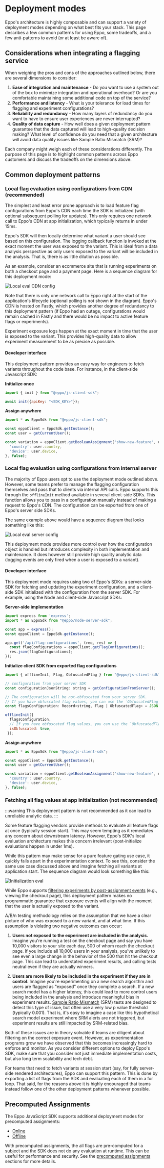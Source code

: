 # Deployment modes

Eppo's architecture is highly composable and can support a variety of deployment modes depending on what best fits your stack. This page describes a few common patterns for using Eppo, some tradeoffs, and a few anti-patterns to avoid (or at least be aware of).

## Considerations when integrating a flagging service

When weighing the pros and cons of the approaches outlined below, there are several dimensions to consider:

1. **Ease of integration and maintenance** - Do you want to use a system out of the box to minimize integration and operational overhead? Or are you comfortable maintaining some additional code on top of the service?
2. **Performance and latency** - What is your tolerance for load times for flagging and experiment configurations?
3. **Reliability and redundancy** - How many layers of redundancy do you want to have to ensure user experiences are never interrupted?
4. **Quality of data capture** - How well does a given deployment pattern guarantee that the data captured will lead to high-quality decision making? What level of confidence do you need that a given architecture will avoid data quality issues like Sample Ratio Mismatch (SRM)?

Each company might weigh each of these considerations differently. The purpose of this page is to highlight common patterns across Eppo customers and discuss the tradeoffs on the dimensions above.

## Common deployment patterns 

### Local flag evaluation using configurations from CDN (recommended)

The simplest and least error prone approach is to load feature flag configurations from Eppo's CDN each time the SDK is initialized (with optional subsequent polling for updates). This only requires one network call to Eppo's CDN at app initialization, which typically returns in under 15ms. 

Eppo's SDK will then locally determine what variant a user should see based on this configuration. The logging callback function is invoked at the exact moment the user was exposed to the variant. This is ideal from a data analysis perspective as only users exposed to the variant will be included in the analysis. That is, there is as little dilution as possible.

As an example, consider an ecommerce site that is running experiments on both a checkout page and a payment page. Here is a sequence diagram for this deployment mode:

![Local eval CDN config](/img/feature-flagging/architecture/local-eval-cdn-config.png)

Note that there is only one network call to Eppo right at the start of the application's lifecycle (optional polling is not shown in the diagram). Eppo's CDN is hosted on Fastly, which provides another degree of redundancy to this deployment pattern (if Eppo had an outage, configurations would remain cached in Fastly and there would be no impact to active feature flags or experiments).

Experiment exposure logs happen at the exact moment in time that the user is exposed to the variant. This provides high-quality data to allow experiment measurement to be as precise as possible.

#### Developer interface

This deployment pattern provides an easy way for engineers to fetch variants throughout the code base. For instance, in the client-side Javascript SDK:

**Initialize once**

```javascript
import { init } from "@eppo/js-client-sdk";

await init({apiKey: "<SDK_KEY>"});
```

**Assign anywhere**

```javascript
import * as EppoSdk from "@eppo/js-client-sdk";

const eppoClient = EppoSdk.getInstance();
const user = getCurrentUser();

const variation = eppoClient.getBooleanAssignment('show-new-feature', user.id, { 
  'country': user.country,
  'device': user.device,
}, false);
```


### Local flag evaluation using configurations from internal server

The majority of Eppo users opt to use the deployment mode outlined above. However, some teams prefer to manage the flagging configuration themselves and pass that to clients via internal API calls. Eppo supports this through the `offlineInit` method available in several client-side SDKs. This function allows you to pass in a configuration manually instead of making a request to Eppo's CDN. The configuration can be exported from one of Eppo's server side SDKs. 

The same example above would have a sequence diagram that looks something like this:

![Local eval server config](/img/feature-flagging/architecture/local-eval-internal-config.png)

This deployment mode provides more control over how the configuration object is handled but introduces complexity in both implementation and maintenance. It does however still provide high quality analytic data (logging events are only fired when a user is exposed to a variant).

#### Developer interface

This deployment mode requires using two of Eppo's SDKs: a server-side SDK for fetching and updating the experiment configuration, and a client-side SDK initialized with the configuration from the server SDK. For example, using the Node and client-side Javascript SDKs:

**Server-side implementation**

```javascript
import express from 'express';
import * as EppoSdk from "@eppo/node-server-sdk";

const app = express();
const eppoClient = EppoSdk.getInstance();

app.get('/api/flag-configurations', (req, res) => {
  const flagConfigurations = eppoClient.getFlagConfigurations();
  res.json(flagConfigurations);
});
```

**Initialize client SDK from exported flag configurations**

```javascript
import { offlineInit, Flag, ObfuscatedFlag } from "@eppo/js-client-sdk";

// configuration from your server SDK
const configurationJsonString: string = getConfigurationFromServer();

// The configuration will be not-obfuscated from your server SDK.
// If you have obfuscated flag values, you can use the `ObfuscatedFlag` type.
const flagsConfiguration: Record<string, Flag | ObfuscatedFlag> = JSON.parse(configurationJsonString);

offlineInit({ 
  flagsConfiguration,
  // If you have obfuscated flag values, you can use the `ObfuscatedFlag` type.
  isObfuscated: true,
 });
 ```

**Assign anywhere**

```javascript
import * as EppoSdk from "@eppo/js-client-sdk";

const eppoClient = EppoSdk.getInstance();
const user = getCurrentUser();

const variation = eppoClient.getBooleanAssignment('show-new-feature', user.id, { 
  'country': user.country,
  'device': user.device,
}, false);
```

### Fetching all flag values at app initialization (not recommended)

:::warning
This deployment pattern is not recommended as it can lead to unreliable analytic data. 
:::

Some feature flagging vendors provide methods to evaluate all feature flags at once (typically session start). This may seem tempting as it remediates any concern about downstream latency. However, Eppo's SDK's local evaluation architecture makes this concern irrelevant (post-initialize evaluations happen in under 1ms). 

While this pattern may make sense for a pure feature gating use case, it quickly falls apart in the experimentation context. To see this, consider the same use case discussed above and imagine fetching all variants at application start. The sequence diagram would look something like this: 

![Initialization eval](/img/feature-flagging/architecture/initialization-eval.png)

While Eppo supports [filtering experiments by post-assignment events](/experiment-analysis/configuration/filter-assignments-by-entry-point/) (e.g., viewing the checkout page), this deployment pattern makes no programmatic guarantee that exposure events will align with the moment that the user is actually exposed to the variant. 

A/B/n testing methodology relies on the assumption that we have a clear picture of who was exposed to a new variant, and at what time. If this assumption is violating two negative outcomes can occur:

1. **Users not exposed to the experiment are included in the analysis.** Imagine you're running a test on the checkout page and say you have 10,000 visitors to your site each day, 500 of whom reach the checkout page. If you include all 10,000 users in your analysis, you've unlikely to see even a large change in the behavior of the 500 that hit the checkout page. This can lead to understated experiment results, and calling tests neutral even if they are actually winners.

2. **Users are more likely to be included in the experiment if they are in control**. Imagine you're experimenting on a new search algorithm and users are flagged as "exposed" once they complete a search. If a new search model has a higher latency, this could lead to more control users being included in the analysis and introduce meaningful bias in experiment results. [Sample Ratio Mismatch](/experiment-analysis/diagnostics/#traffic-imbalance-diagnostic) (SRM) tests are designed to detect this type of issue, but often use a very low p value threshold (typically 0.001). That is, it's easy to imagine a case like this hypothetical search model experiment where SRM alerts are not triggered, but experiment results are still impacted by SRM-related bias.


Both of these issues are in theory solvable if teams are diligent about filtering on the correct exposure event. However, as experimentation programs grow we have observed that this becomes increasingly hard to enforce and monitor. As you consider different options to deploy Eppo's SDK, make sure that you consider not just immediate implementation costs, but also long term scalability and tech debt. 

For teams that need to fetch variants at session start (say, for fully server-side rendered architectures), Eppo can support this pattern. This is done by exporting a list of flags from the SDK and evaluating each of them in a for loop. That said, for the reasons above it is highly encouraged that teams instead follow one of the other deployment patterns whenever possible.

## Precomputed Assignments

The Eppo JavaScript SDK supports additional deployment modes for precomputed assignments:
- [Online](/sdks/client-sdks/javascript/precomputed-assignments/#initialize-precomputed-client) 
- [Offline](/sdks/client-sdks/javascript/precomputed-assignments#offline-precomputed-assignments) 

With precomputed assignments, the all flags are pre-computed for a subject and the SDK does not do any evaluation at runtime. This can be useful for performance and security. See the [precomputed assignments](/sdks/client-sdks/javascript/precomputed-assignments) sections for more details.
